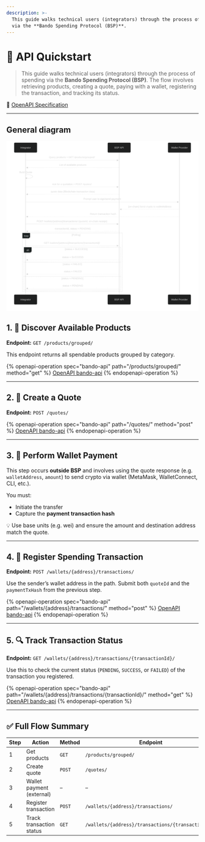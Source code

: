 ```yaml
---
description: >-
  This guide walks technical users (integrators) through the process of spending
  via the **Bando Spending Protocol (BSP)**.
---
```


# 🧾 API Quickstart

> This guide walks technical users (integrators) through the process of spending via the **Bando Spending Protocol (BSP)**. The flow involves retrieving products, creating a quote, paying with a wallet, registering the transaction, and tracking its status.

📘 [OpenAPI Specification](https://api.bando.cool/api/v1/openapi.json)

***

## General diagram

![alt text](../fulfiller-api/guides/complete-flow.svg)

## 1. 🔎 Discover Available Products

**Endpoint:** `GET /products/grouped/`

This endpoint returns all spendable products grouped by category.

{% openapi-operation spec="bando-api" path="/products/grouped/" method="get" %}
[OpenAPI bando-api](https://api.bando.cool/api/v1/openapi.json)
{% endopenapi-operation %}

***

## 2. 💬 Create a Quote

**Endpoint:** `POST /quotes/`

{% openapi-operation spec="bando-api" path="/quotes/" method="post" %}
[OpenAPI bando-api](https://api.bando.cool/api/v1/openapi.json)
{% endopenapi-operation %}

***

## 3. 💸 Perform Wallet Payment

This step occurs **outside BSP** and involves using the quote response (e.g. `walletAddress`, `amount`) to send crypto via wallet (MetaMask, WalletConnect, CLI, etc.).

You must:

* Initiate the transfer
* Capture the **payment transaction hash**

💡 Use base units (e.g. wei) and ensure the amount and destination address match the quote.

***

## 4. 📝 Register Spending Transaction

**Endpoint:** `POST /wallets/{address}/transactions/`

Use the sender’s wallet address in the path. Submit both `quoteId` and the `paymentTxHash` from the previous step.

{% openapi-operation spec="bando-api" path="/wallets/{address}/transactions/" method="post" %}
[OpenAPI bando-api](https://api.bando.cool/api/v1/openapi.json)
{% endopenapi-operation %}

***

## 5. 🔍 Track Transaction Status

**Endpoint:** `GET /wallets/{address}/transactions/{transactionId}/`

Use this to check the current status (`PENDING`, `SUCCESS`, or `FAILED`) of the transaction you registered.

{% openapi-operation spec="bando-api" path="/wallets/{address}/transactions/{transactionId}/" method="get" %}
[OpenAPI bando-api](https://api.bando.cool/api/v1/openapi.json)
{% endopenapi-operation %}

***

## ✅ Full Flow Summary

| Step | Action                    | Method | Endpoint                                           |
| ---- | ------------------------- | ------ | -------------------------------------------------- |
| 1    | Get products              | `GET`  | `/products/grouped/`                               |
| 2    | Create quote              | `POST` | `/quotes/`                                         |
| 3    | Wallet payment (external) | –      | –                                                  |
| 4    | Register transaction      | `POST` | `/wallets/{address}/transactions/`                 |
| 5    | Track transaction status  | `GET`  | `/wallets/{address}/transactions/{transactionId}/` |
